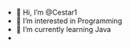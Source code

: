 - 👋 Hi, I’m @Cestar1
- 👀 I’m interested in Programming
- 🌱 I’m currently learning Java
- 
<!---
Cestar1/Cestar1 is a ✨ special ✨ repository because its `README.md` (this file) appears on your GitHub profile.
You can click the Preview link to take a look at your changes.
--->
